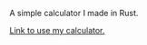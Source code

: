 A simple calculator I made in Rust.


[Link to use my calculator.](https://play.rust-lang.org/?version=stable&mode=debug&edition=2021&gist=a8dfd8d67e47085c3ce7ec0b6fef1fa4)